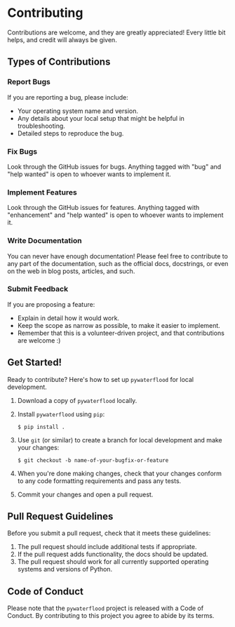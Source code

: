 # Contributing

Contributions are welcome, and they are greatly appreciated! Every little bit
helps, and credit will always be given.

## Types of Contributions

### Report Bugs

If you are reporting a bug, please include:

- Your operating system name and version.
- Any details about your local setup that might be helpful in troubleshooting.
- Detailed steps to reproduce the bug.

### Fix Bugs

Look through the GitHub issues for bugs. Anything tagged with "bug" and "help
wanted" is open to whoever wants to implement it.

### Implement Features

Look through the GitHub issues for features. Anything tagged with "enhancement"
and "help wanted" is open to whoever wants to implement it.

### Write Documentation

You can never have enough documentation! Please feel free to contribute to any
part of the documentation, such as the official docs, docstrings, or even on the
web in blog posts, articles, and such.

### Submit Feedback

If you are proposing a feature:

- Explain in detail how it would work.
- Keep the scope as narrow as possible, to make it easier to implement.
- Remember that this is a volunteer-driven project, and that contributions are
  welcome :)

## Get Started!

Ready to contribute? Here's how to set up `pywaterflood` for local development.

1. Download a copy of `pywaterflood` locally.
2. Install `pywaterflood` using `pip`:

   ```console
   $ pip install .
   ```

3. Use `git` (or similar) to create a branch for local development and make your
   changes:

   ```console
   $ git checkout -b name-of-your-bugfix-or-feature
   ```

4. When you're done making changes, check that your changes conform to any code
   formatting requirements and pass any tests.

5. Commit your changes and open a pull request.

## Pull Request Guidelines

Before you submit a pull request, check that it meets these guidelines:

1. The pull request should include additional tests if appropriate.
2. If the pull request adds functionality, the docs should be updated.
3. The pull request should work for all currently supported operating systems
   and versions of Python.

## Code of Conduct

Please note that the `pywaterflood` project is released with a Code of Conduct.
By contributing to this project you agree to abide by its terms.
